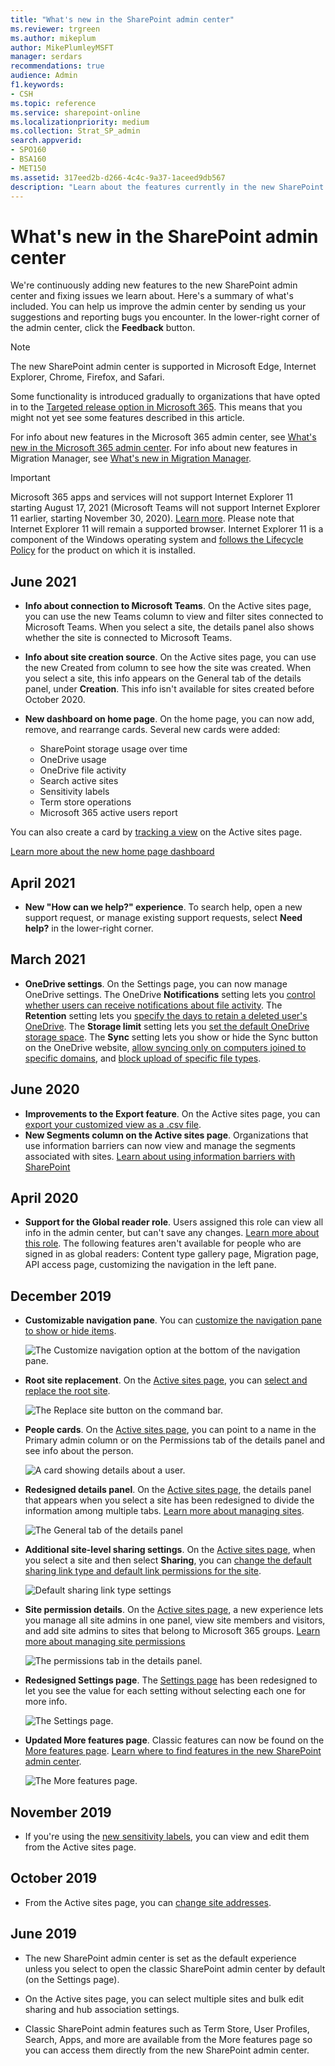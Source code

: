 ```yaml
---
title: "What's new in the SharePoint admin center"
ms.reviewer: trgreen
ms.author: mikeplum
author: MikePlumleyMSFT
manager: serdars
recommendations: true
audience: Admin
f1.keywords:
- CSH
ms.topic: reference
ms.service: sharepoint-online
ms.localizationpriority: medium
ms.collection: Strat_SP_admin
search.appverid:
- SPO160
- BSA160
- MET150
ms.assetid: 317eed2b-d266-4c4c-9a37-1aceed9db567
description: "Learn about the features currently in the new SharePoint admin center."
---
```


# What's new in the SharePoint admin center

We're continuously adding new features to the new SharePoint admin center and fixing issues we learn about. Here's a summary of what's included. You can help us improve the admin center by sending us your suggestions and reporting bugs you encounter. In the lower-right corner of the admin center, click the **Feedback** button.
  
> [!NOTE]
> The new SharePoint admin center is supported in Microsoft Edge, Internet Explorer, Chrome, Firefox, and Safari.
> 
> Some functionality is introduced gradually to organizations that have opted in to the [Targeted release option in Microsoft 365](/office365/admin/manage/release-options-in-office-365). This means that you might not yet see some features described in this article.
> 
> For info about new features in the Microsoft 365 admin center, see [What's new in the Microsoft 365 admin center](/microsoft-365/admin/whats-new-in-preview). For info about new features in Migration Manager, see [What's new in Migration Manager](/sharepointmigration/mm-whats-new).

> [!IMPORTANT]
> Microsoft 365 apps and services will not support Internet Explorer 11 starting August 17, 2021 (Microsoft Teams will not support Internet Explorer 11 earlier, starting November 30, 2020). [Learn more](https://aka.ms/AA97tsw). Please note that Internet Explorer 11 will remain a supported browser. Internet Explorer 11 is a component of the Windows operating system and [follows the Lifecycle Policy](/lifecycle/faq/internet-explorer-microsoft-edge) for the product on which it is installed. 

## June 2021

- **Info about connection to Microsoft Teams**. On the Active sites page, you can use the new Teams column to view and filter sites connected to Microsoft Teams. When you select a site, the details panel also shows whether the site is connected to Microsoft Teams. 
- **Info about site creation source**. On the Active sites page, you can use the new Created from column to see how the site was created. When you select a site, this info appears on the General tab of the details panel, under **Creation**. This info isn't available for sites created before October 2020.  
- **New dashboard on home page**. On the home page, you can now add, remove, and rearrange cards. Several new cards were added:

    - SharePoint storage usage over time
    - OneDrive usage
    - OneDrive file activity
    - Search active sites
    - Sensitivity labels
    - Term store operations
    - Microsoft 365 active users report

You can also create a card by [tracking a view](customize-admin-center-site-list.md#track-a-view) on the Active sites page. 

[Learn more about the new home page dashboard](get-started-new-admin-center.md)

## April 2021

- **New "How can we help?" experience**. To search help, open a new support request, or manage existing support requests, select **Need help?** in the lower-right corner.

## March 2021

- **OneDrive settings**. On the Settings page, you can now manage OneDrive settings. The OneDrive **Notifications** setting lets you [control whether users can receive notifications about file activity](/onedrive/turn-on-external-sharing-notifications). The **Retention** setting lets you [specify the days to retain a deleted user's OneDrive](/onedrive/set-retention). The **Storage limit** setting lets you [set the default OneDrive storage space](/onedrive/set-default-storage-space). The **Sync** setting lets you show or hide the Sync button on the OneDrive website, [allow syncing only on computers joined to specific domains](/onedrive/allow-syncing-only-on-specific-domains), and [block upload of specific file types](/onedrive/block-file-types). 

## June 2020

- **Improvements to the Export feature**. On the Active sites page, you can [export your customized view as a .csv file](customize-admin-center-site-list.md#export-to-csv).
- **New Segments column on the Active sites page**. Organizations that use information barriers can now view and manage the segments associated with sites. [Learn about using information barriers with SharePoint](information-barriers.md)

## April 2020

- **Support for the Global reader role**. Users assigned this role can view all info in the admin center, but can't save any changes. [Learn more about this role](/azure/active-directory/users-groups-roles/directory-assign-admin-roles#global-reader). The following features aren't available for people who are signed in as global readers: Content type gallery page, Migration page, API access page, customizing the navigation in the left pane.

## December 2019

- **Customizable navigation pane**. You can [customize the navigation pane to show or hide items](./get-started-new-admin-center.md#customize-the-navigation-pane).
    
    ![The Customize navigation option at the bottom of the navigation pane.](media/customize-navigation.png)

- **Root site replacement**. On the [Active sites page](https://admin.microsoft.com/sharepoint?page=siteManagement&modern=true), you can [select and replace the root site](modern-root-site.md). 

    ![The Replace site button on the command bar.](media/replace-site-button.png)

- **People cards**. On the [Active sites page](https://admin.microsoft.com/sharepoint?page=siteManagement&modern=true), you can point to a name in the Primary admin column or on the Permissions tab of the details panel and see info about the person. 

    ![A card showing details about a user.](media/people-card.png)

- **Redesigned details panel**. On the [Active sites page](https://admin.microsoft.com/sharepoint?page=siteManagement&modern=true), the details panel that appears when you select a site has been redesigned to divide the information among multiple tabs. [Learn more about managing sites](manage-sites-in-new-admin-center.md).

    ![The General tab of the details panel](media/general-tab-details-panel.png)

- **Additional site-level sharing settings**. On the [Active sites page](https://admin.microsoft.com/sharepoint?page=siteManagement&modern=true), when you select a site and then select **Sharing**, you can [change the default sharing link type and default link permissions for the site](change-external-sharing-site.md). 

    ![Default sharing link type settings](media/default-sharing-link-type-site.png)

- **Site permission details**. On the [Active sites page](https://admin.microsoft.com/sharepoint?page=siteManagement&modern=true), a new experience lets you manage all site admins in one panel, view site members and visitors, and add site admins to sites that belong to Microsoft 365 groups. [Learn more about managing site permissions](site-permissions.md) 

    ![The permissions tab in the details panel.](media/permissions-panel.png)

- **Redesigned Settings page**. The [Settings page](https://admin.microsoft.com/sharepoint?page=settings&modern=true) has been redesigned to let you see the value for each setting without selecting each one for more info.

    ![The Settings page.](media/settings-page.png)

- **Updated More features page**. Classic features can now be found on the [More features page](https://admin.microsoft.com/sharepoint?page=classicfeatures&modern=true). [Learn where to find features in the new SharePoint admin center](./get-started-new-admin-center.md#where-to-find-things-in-the-new-sharepoint-admin-center).

    ![The More features page.](media/more-features-page.png)

## November 2019

- If you're using the [new sensitivity labels](/microsoft-365/compliance/sensitivity-labels-teams-groups-sites), you can view and edit them from the Active sites page.

## October 2019

- From the Active sites page, you can [change site addresses](change-site-address.md).

## June 2019

- The new SharePoint admin center is set as the default experience unless you select to open the classic SharePoint admin center by default (on the Settings page).

- On the Active sites page, you can select multiple sites and bulk edit sharing and hub association settings.

- Classic SharePoint admin features such as Term Store, User Profiles, Search, Apps, and more are available from the More features page so you can access them directly from the new SharePoint admin center.


